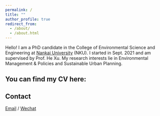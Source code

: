 ```yaml
---
permalink: /
title: ""
author_profile: true
redirect_from: 
  - /about/
  - /about.html
---
```

Hello! I am a PhD candidate in the College of Environmental Science and Engineering at [Nankai University](https://env.nankai.edu.cn/) (NKU). I started in Sept. 2021 and am supervised by Prof. He Xu. My research interests lie in Environmental Management & Policies and Sustainable Urban Planning. 

You can find my CV here:
------

Contact
------
[Email](nku.zhangyi@outlook.com) / [Wechat](../images/wechat.jpg)
